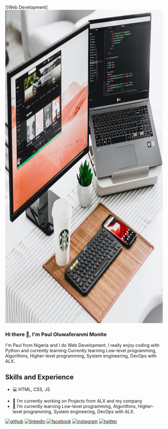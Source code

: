 ![Web Development]<img src="https://github.com/Bishopaul/Bishopaul/blob/main/alexandru-acea-GhwCef9VRr4-unsplash.jpg" width="1000" height="1000">

### Hi there 👋, I'm Paul Oluwaferanmi Monite

I'm Paul from Nigeria and I do Web Development. I really enjoy coding with Python and currently learning Currently learning Low-level programming, Algorithms, Higher-level programming, System engineering, DevOps with ALX.

## Skills and Experience 
* 💻 HTML, CSS, JS

- 🔭 I’m currently working on Projects from ALX and my company  
- 🌱 I’m currently learning Low-level programming, Algorithms, Higher-level programming, System engineering, DevOps with ALX. 

[<img src='https://cdn.jsdelivr.net/npm/simple-icons@3.0.1/icons/github.svg' alt='github' height='40'>](https://github.com/Bishopaul)  [<img src='https://cdn.jsdelivr.net/npm/simple-icons@3.0.1/icons/linkedin.svg' alt='linkedin' height='40'>](https://www.linkedin.com/in/paul-oluwaferanmi-monite-a184aa182/)  [<img src='https://cdn.jsdelivr.net/npm/simple-icons@3.0.1/icons/facebook.svg' alt='facebook' height='40'>](https://www.facebook.com/paul.monite.75)  [<img src='https://cdn.jsdelivr.net/npm/simple-icons@3.0.1/icons/instagram.svg' alt='instagram' height='40'>](https://www.instagram.com/lagosbishop/)  [<img src='https://cdn.jsdelivr.net/npm/simple-icons@3.0.1/icons/twitter.svg' alt='twitter' height='40'>](https://twitter.com/stratevan) 
